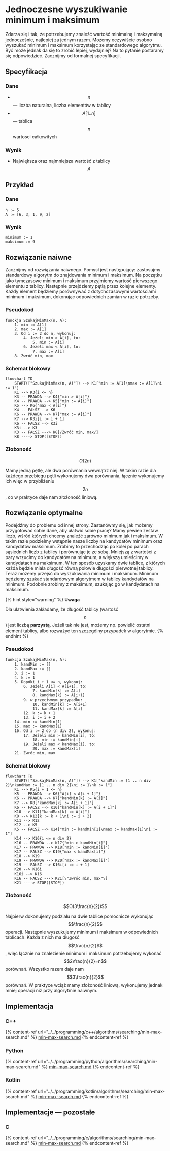 # Jednoczesne wyszukiwanie minimum i maksimum

Zdarza się i tak, że potrzebujemy znaleźć wartość minimalną i maksymalną jednocześnie, najlepiej za jednym razem. Możemy oczywiście osobno wyszukać minimum i maksimum korzystając ze standardowego algorytmu. Być może jednak da się to zrobić lepiej, wydajniej? Na to pytanie postaramy się odpowiedzieć. Zacznijmy od formalnej specyfikacji.

## Specyfikacja

### Dane

* $$n$$ — liczba naturalna, liczba elementów w tablicy
* $$A[1..n]$$ — tablica $$n$$ wartości całkowitych

### Wynik

* Największa oraz najmniejsza wartość z tablicy $$A$$

## Przykład

### Dane

```
n := 5
A := [6, 3, 1, 9, 2]
```

### Wynik

```
minimum := 1
maksimum := 9
```

## Rozwiązanie naiwne

Zacznijmy od rozwiązania naiwnego. Pomysł jest następujący: zastosujmy standardowy algorytm do znajdowania minimum i maksimum. Na początku jako tymczasowe minimum i maksimum przyjmiemy wartość pierwszego elementu z tablicy. Następnie przejdziemy pętlą przez kolejne elementy. Każdy element będziemy porównywać z dotychczasowymi wartościami minimum i maksimum, dokonując odpowiednich zamian w razie potrzeby.

### Pseudokod

```
funckja SzukajMinMax(n, A):
    1. min := A[1]
    2. max := A[1]
    3. Od i := 2 do n, wykonuj:
        4. Jeżeli min > A[i], to:
            5. min := A[i]
        6. Jeżeli max < A[i], to:
            7. max := A[i]
    8. Zwróć min, max
```

### Schemat blokowy

```mermaid
flowchart TD
	START(["SzukajMinMax(n, A)"]) --> K1["min := A[1]\nmax := A[1]\ni := 1"]
	K1 --> K3{i <= n}
	K3 -- PRAWDA --> K4{"min > A[i]"}
	K4 -- PRAWDA --> K5["min := A[i]"]
	K5 --> K6{"max < A[i]"}
	K4 -- FAŁSZ --> K6
	K6 -- PRAWDA --> K7["max := A[i]"]
	K7 --> K3i[i := i + 1]
	K6 -- FAŁSZ --> K3i
	K3i --> K3
	K3 -- FAŁSZ ---> K8[/Zwróć min, max/]
	K8 ----> STOP([STOP])
```

### Złożoność

$$O(2n)$$

Mamy jedną pętlę, ale dwa porównania wewnątrz niej. W takim razie dla każdego przebiegu pętli wykonujemy dwa porównania, łącznie wykonujemy ich więc w przybliżeniu $$2n$$, co w praktyce daje nam złożoność liniową.

## Rozwiązanie optymalne

Podejdźmy do problemu od innej strony. Zastanówmy się, jak możemy przygotować sobie dane, aby ułatwić sobie pracę? Mamy pewien zestaw liczb, wśród których chcemy znaleźć zarówno minimum jak i maksimum. W takim razie podzielmy wstępnie nasze liczby na kandydatów minimum oraz kandydatów maksimum. Zrobimy to przechodząc po kolei po parach sąsiednich liczb z tablicy i porównując je ze sobą. Mniejszą z wartości z pary wrzucimy do kandydatów na minimum, a większą umieścimy w kandydatach na maksimum. W ten sposób uzyskamy dwie tablice, z których każda będzie miała długość równą połowie długości pierwotnej tablicy. Teraz możemy przejść do wyszukiwania minimum i maksimum. Minimum będziemy szukać standardowym algorytmem w tablicy kandydatów na minimum. Podobnie zrobimy z maksimum, szukając go w kandydatach na maksimum.

{% hint style="warning" %}
**Uwaga**

Dla ułatwienia zakładamy, że długość tablicy (wartość $$n$$) jest liczbą **parzystą**. Jeżeli tak nie jest, możemy np. powielić ostatni element tablicy, albo rozważyć ten szczególny przypadek w algorytmie.
{% endhint %}

### Pseudokod

```
funkcja SzukajMinMax(n, A):
    1. kandMin := []
    2. kandMax := []
    3. i := 1
    4. k := 1
    5. Dopóki i + 1 <= n, wykonuj:
        6. Jeżeli A[i] < A[i+1], to:
            7. kandMin[k] := A[i]
            8. kandMax[k] := A[i+1]
        9. w przeciwnym przypadku:
            10. kandMin[k] := A[i+1]
            11. kandMax[k] := A[i]
        12. k := k + 1
        13. i := i + 2
    14. min := kandMin[1]
    15. max := kandMax[1]
    16. Od i := 2 do (n div 2), wykonuj:
        17. Jeżeli min > kandMin[i], to:
            18. min := kandMin[i]
        19. Jeżeli max < kandMax[i], to:
            20. max := kandMax[i]
    21. Zwróc min, max
```

### Schemat blokowy

```mermaid
flowchart TD
	START(["SzukajMinMax(n, A)"]) --> K1["kandMin := [1 .. n div 2]\nkandMax := [1 .. n div 2]\ni := 1\nk := 1"]
	K1 --> K5{i + 1 <= n}
	K5 -- PRAWDA --> K6{"A[i] < A[i + 1]"}
	K6 -- PRAWDA --> K7["kandMin[k] := A[i]"]
	K7 --> K8["kandMax[k] := A[i + 1]"]
	K6 -- FAŁSZ --> K10["kandMin[k] := A[i + 1]"]
	K10 --> K11["kandMax[k] := A[i]"]
	K8 --> K12[k := k + 1\ni := i + 2]
	K11 --> K12
	K12 --> K5
	K5 -- FAŁSZ --> K14["min := kandMin[1]\nmax := kandMax[1]\ni := 1"]
	K14 --> K16{i <= n div 2}
	K16 -- PRAWDA --> K17{"min > kandMin[i]"}
	K17 -- PRAWDA --> K18["min := kandMin[i]"]
	K17 -- FAŁSZ --> K19{"max < kandMax[i]"}
	K18 --> K19
	K19 -- PRAWDA --> K20["max := kandMax[i]"]
	K19 -- FAŁSZ --> K16i[i := i + 1]
	K20 --> K16i
	K16i --> K16
	K16 -- FAŁSZ ---> K21[\"Zwróc min, max"\]
	K21 ----> STOP([STOP])
```

### Złożoność

$$O(3\frac{n}{2})$$ 

Najpierw dokonujemy podziału na dwie tablice pomocnicze wykonując $$\frac{n}{2}$$ operacji. Następnie wyszukujemy minimum i maksimum w odpowiednich tablicach. Każda z nich ma długość $$\frac{n}{2}$$, więc łącznie na znalezienie minimum i maksimum potrzebujemy wykonać $$2\frac{n}{2}=n$$ porównań. Wszystko razem daje nam $$3\frac{n}{2}$$ porównań. W praktyce wciąż mamy złożoność liniową, wykonujemy jednak mniej operacji niż przy algorytmie naiwnym.

## Implementacja

### C++

{% content-ref url="../../programming/c++/algorithms/searching/min-max-search.md" %}
[min-max-search.md](../../programming/c++/algorithms/searching/min-max-search.md)
{% endcontent-ref %}

### Python

{% content-ref url="../../programming/python/algorithms/searching/min-max-search.md" %}
[min-max-search.md](../../programming/python/algorithms/searching/min-max-search.md)
{% endcontent-ref %}

### Kotlin

{% content-ref url="../../programming/kotlin/algorithms/searching/min-max-search.md" %}
[min-max-search.md](../../programming/kotlin/algorithms/searching/min-max-search.md)
{% endcontent-ref %}

## Implementacje — pozostałe

### C

{% content-ref url="../../programming/c/algorithms/searching/min-max-search.md" %}
[min-max-search.md](../../programming/c/algorithms/searching/min-max-search.md)
{% endcontent-ref %}
